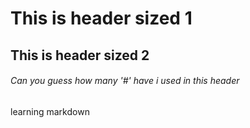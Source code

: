 # This is header sized 1
## This is header sized 2 
###### Can you guess how many '#' have i used in this header

learning markdown
